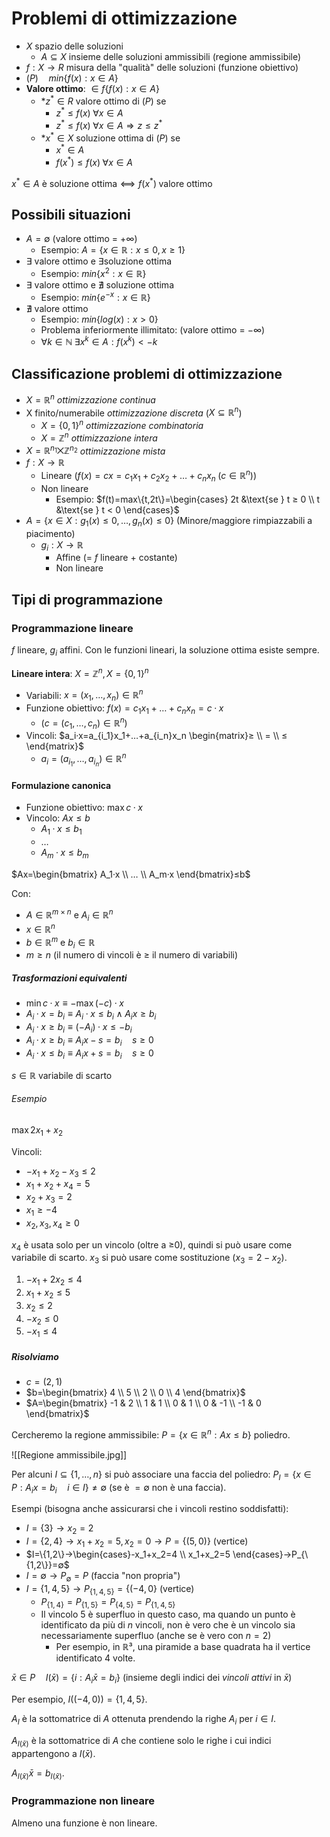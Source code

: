 # Problemi di ottimizzazione

- $X$ spazio delle soluzioni
	- $A ⊆ X$ insieme delle soluzioni ammissibili (regione ammissibile)
- $f:X → R$ misura della "qualità" delle soluzioni (funzione obiettivo)
- $(P) \quad min\{f(x):x ∈ A\}$
- **Valore ottimo**: $∈f\{f(x):x ∈ A\}$
	* *$z^* ∈ R$ valore ottimo di $(P)$ se
		- $z^* ≤ f(x) \; ∀x ∈ A$
		- $z^* ≤ f(x) \; ∀x ∈ A ⇒ z ≤ z^*$
	* *$x^* ∈ X$ soluzione ottima di $(P)$ se
		- $x^* ∈ A$
		- $f(x^*) ≤ f(x) \; ∀x ∈ A$

$x^* ∈ A \text{ è soluzione ottima} ⟺ f(x^*) \; \text{valore ottimo}$

## Possibili situazioni

- $A = ∅$ (valore ottimo = +∞)
	- Esempio: $A=\{x ∈ ℝ: x ≤ 0, x ≥ 1\}$
- ∃ valore ottimo e ∃soluzione ottima
	- Esempio: $min\{x^2: x ∈ ℝ\}$
- ∃ valore ottimo e ∄ soluzione ottima
	- Esempio: $min\{e^{-x}: x ∈ ℝ\}$
- ∄ valore ottimo
	- Esempio: $min\{log(x): x > 0\}$
	- Problema inferiormente illimitato: (valore ottimo = −∞)
	- $∀k ∈ ℕ \; ∃ x^k ∈ A : f(x^k) < -k$

## Classificazione problemi di ottimizzazione

- $X= ℝ^n$ *ottimizzazione continua*
- X finito/numerabile *ottimizzazione discreta* ($X ⊆ ℝ^n$)
	- $X=\{0,1\}^n$ *ottimizzazione combinatoria*
	- $X= ℤ^n$ *ottimizzazione intera*
- $X= ℝ^{n_1} ⨉ ℤ^{n_2}$ *ottimizzazione mista*
- $f: X → ℝ$
	- Lineare ($f(x)=cx=c_1x_1+c_2x_2+…+c_nx_n \; (c ∈ ℝ^n))$
	- Non lineare
		- Esempio: $f(t)=max\{t,2t\}=\begin{cases} 2t &\text{se } t ≥ 0 \\ t &\text{se } t < 0 \end{cases}$
- $A=\{x ∈ X : g_1(x) ≤ 0,…,g_n(x) ≤ 0\}$ (Minore/maggiore rimpiazzabili a piacimento)
	- $g_i:X → ℝ$
		- Affine (= $f$ lineare + costante)
		- Non lineare

## Tipi di programmazione

### Programmazione lineare

$f$ lineare, $g_i$ affini. Con le funzioni lineari, la soluzione ottima esiste sempre.

**Lineare intera**: $X= ℤ^n, X=\{0,1\}^n$

- Variabili: $x=(x_1,…,x_n)∈ℝ^n$
- Funzione obiettivo: $f(x)=c_1x_1+…+c_nx_n=c·x$
	- ($c=(c_1,…,c_n)∈ℝ^n$)
- Vincoli: $a_i·x=a_{i_1}x_1+…+a_{i_n}x_n \begin{matrix}≥ \\ = \\ ≤ \end{matrix}$
	- $a_i=(a_{i_1},…,a_{i_n})∈ℝ^n$

#### Formulazione canonica

- Funzione obiettivo: $\max c·x$
- Vincolo: $Ax≤b$
	- $A_1·x≤b_1$
	- …
	- $A_m·x≤b_m$

$Ax=\begin{bmatrix} A_1·x \\ … \\ A_m·x \end{bmatrix}≤b$

Con:
- $A∈ℝ^{m×n}$ e $A_i∈ℝ^n$
- $x∈ℝ^n$
- $b∈ℝ^m$ e $b_i∈ℝ$
- $m≥n$ (il numero di vincoli è ≥ il numero di variabili)

##### Trasformazioni equivalenti

- $\min c·x≡-\max(-c)·x$
- $A_i·x=b_i≡A_i·x≤b_i∧A_ix≥b_i$
- $A_i·x≥b_i≡(-A_i)·x≤-b_i$
- $A_i·x≥b_i≡A_ix-s=b_i\quad s≥0$
- $A_i·x≤b_i≡A_ix+s=b_i\quad s≥0$

$s∈ℝ$ variabile di scarto

###### Esempio

$\max 2x_1+x_2$

Vincoli:
- $-x_1+x_2-x_3≤2$
- $x_1+x_2+x_4=5$
- $x_2+x_3=2$
- $x_1≥-4$
- $x_2,x_3,x_4≥0$

$x_4$ è usata solo per un vincolo (oltre a ≥0), quindi si può usare come variabile di scarto. $x_3$ si può usare come sostituzione ($x_3=2-x_2$).

1. $-x_1+2x_2≤4$
2. $x_1+x_2≤5$
3. $x_2≤2$
4. $-x_2≤0$
5. $-x_1≤4$

##### Risolviamo

- $c=(2,1)$
- $b=\begin{bmatrix} 4 \\ 5 \\ 2 \\ 0 \\ 4 \end{bmatrix}$
- $A=\begin{bmatrix} -1 & 2 \\ 1 & 1 \\ 0 & 1 \\ 0 & -1 \\ -1 & 0 \end{bmatrix}$

Cercheremo la regione ammissibile: $P=\{x∈ℝ^n:Ax≤b\}$ poliedro.

![[Regione ammissibile.jpg]]

Per alcuni $I⊆\{1,…,n\}$ si può associare una faccia del poliedro: $P_I=\{x∈P:A_ix=b_i \quad i∈I\}≠ ∅$ (se è $=∅$ non è una faccia).

Esempi (bisogna anche assicurarsi che i vincoli restino soddisfatti):
- $I=\{3\}→x_2=2$
- $I=\{2,4\}→x_1+x_2=5,x_2=0→P=\{(5,0)\}$ (vertice)
- $I=\{1,2\}→\begin{cases}-x_1+x_2=4 \\ x_1+x_2=5 \end{cases}→P_{\{1,2\}}=∅$
- $I=∅→P_∅=P$ (faccia "non propria")
- $I=\{1,4,5\}→P_{\{1,4,5\}}=\{(-4,0\}$ (vertice)
	- $P_{\{1,4\}}=P_{\{1,5\}}=P_{\{4,5\}}=P_{\{1,4,5\}}$
	- Il vincolo 5 è superfluo in questo caso, ma quando un punto è identificato da più di $n$ vincoli, non è vero che è un vincolo sia necessariamente superfluo (anche se è vero con $n=2$)
		- Per esempio, in ℝ³, una piramide a base quadrata ha il vertice identificato 4 volte.

$\bar{x}∈P\quad I(\bar{x})=\{i:A_i\bar{x}=b_i\}$ (insieme degli indici dei *vincoli attivi* in $\bar{x}$)

Per esempio, $I((-4,0))=\{1,4,5\}$.

$A_I$ è la sottomatrice di $A$ ottenuta prendendo la righe $A_i$ per $i∈I$.

$A_{I(\bar{x})}$ è la sottomatrice di $A$ che contiene solo le righe i cui indici appartengono a $I(\bar{x})$.

$A_{I(\bar{x})}\bar{x}=b_{I(\bar{x})}$.

### Programmazione non lineare

Almeno una funzione è non lineare.
